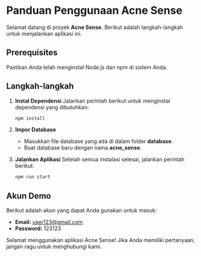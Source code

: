 # Panduan Penggunaan Acne Sense

Selamat datang di proyek **Acne Sense**. Berikut adalah langkah-langkah untuk menjalankan aplikasi ini.

## Prerequisites

Pastikan Anda telah menginstal Node.js dan npm di sistem Anda.

## Langkah-langkah

1. **Instal Dependensi**
   Jalankan perintah berikut untuk menginstal dependensi yang dibutuhkan:
   ```bash
   npm install
   ```

2. **Impor Database**
   - Masukkan file database yang ada di dalam folder **database**.
   - Buat database baru dengan nama **acne_sense**.

3. **Jalankan Aplikasi**
   Setelah semua instalasi selesai, jalankan perintah berikut:
   ```bash
   npm run start
   ```

## Akun Demo

Berikut adalah akun yang dapat Anda gunakan untuk masuk:

- **Email:** user123@gmail.com
- **Password:** 123123

Selamat menggunakan aplikasi Acne Sense! Jika Anda memiliki pertanyaan, jangan ragu untuk menghubungi kami.
